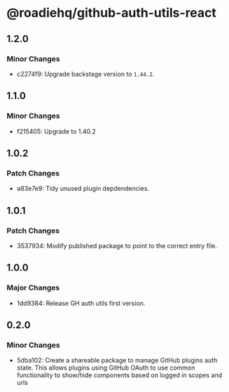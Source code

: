# @roadiehq/github-auth-utils-react

## 1.2.0

### Minor Changes

- c2274f9: Upgrade backstage version to `1.44.2`.

## 1.1.0

### Minor Changes

- f215405: Upgrade to 1.40.2

## 1.0.2

### Patch Changes

- a83e7e9: Tidy unused plugin depdendencies.

## 1.0.1

### Patch Changes

- 3537934: Modify published package to point to the correct entry file.

## 1.0.0

### Major Changes

- 1dd9384: Release GH auth utils first version.

## 0.2.0

### Minor Changes

- 5dba102: Create a shareable package to manage GitHub plugins auth state. This allows plugins using GitHub OAuth to use common functionality to show/hide components based on logged in scopes and urls
